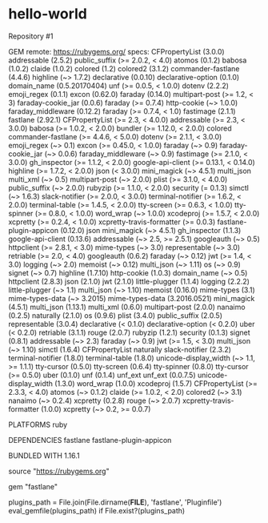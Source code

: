# hello-world
Repository #1

GEM
  remote: https://rubygems.org/
  specs:
    CFPropertyList (3.0.0)
    addressable (2.5.2)
      public_suffix (>= 2.0.2, < 4.0)
    atomos (0.1.2)
    babosa (1.0.2)
    claide (1.0.2)
    colored (1.2)
    colored2 (3.1.2)
    commander-fastlane (4.4.6)
      highline (~> 1.7.2)
    declarative (0.0.10)
    declarative-option (0.1.0)
    domain_name (0.5.20170404)
      unf (>= 0.0.5, < 1.0.0)
    dotenv (2.2.2)
    emoji_regex (0.1.1)
    excon (0.62.0)
    faraday (0.14.0)
      multipart-post (>= 1.2, < 3)
    faraday-cookie_jar (0.0.6)
      faraday (>= 0.7.4)
      http-cookie (~> 1.0.0)
    faraday_middleware (0.12.2)
      faraday (>= 0.7.4, < 1.0)
    fastimage (2.1.1)
    fastlane (2.92.1)
      CFPropertyList (>= 2.3, < 4.0.0)
      addressable (>= 2.3, < 3.0.0)
      babosa (>= 1.0.2, < 2.0.0)
      bundler (>= 1.12.0, < 2.0.0)
      colored
      commander-fastlane (>= 4.4.6, < 5.0.0)
      dotenv (>= 2.1.1, < 3.0.0)
      emoji_regex (~> 0.1)
      excon (>= 0.45.0, < 1.0.0)
      faraday (~> 0.9)
      faraday-cookie_jar (~> 0.0.6)
      faraday_middleware (~> 0.9)
      fastimage (>= 2.1.0, < 3.0.0)
      gh_inspector (>= 1.1.2, < 2.0.0)
      google-api-client (>= 0.13.1, < 0.14.0)
      highline (>= 1.7.2, < 2.0.0)
      json (< 3.0.0)
      mini_magick (~> 4.5.1)
      multi_json
      multi_xml (~> 0.5)
      multipart-post (~> 2.0.0)
      plist (>= 3.1.0, < 4.0.0)
      public_suffix (~> 2.0.0)
      rubyzip (>= 1.1.0, < 2.0.0)
      security (= 0.1.3)
      simctl (~> 1.6.3)
      slack-notifier (>= 2.0.0, < 3.0.0)
      terminal-notifier (>= 1.6.2, < 2.0.0)
      terminal-table (>= 1.4.5, < 2.0.0)
      tty-screen (>= 0.6.3, < 1.0.0)
      tty-spinner (>= 0.8.0, < 1.0.0)
      word_wrap (~> 1.0.0)
      xcodeproj (>= 1.5.7, < 2.0.0)
      xcpretty (>= 0.2.4, < 1.0.0)
      xcpretty-travis-formatter (>= 0.0.3)
    fastlane-plugin-appicon (0.12.0)
      json
      mini_magick (~> 4.5.1)
    gh_inspector (1.1.3)
    google-api-client (0.13.6)
      addressable (~> 2.5, >= 2.5.1)
      googleauth (~> 0.5)
      httpclient (>= 2.8.1, < 3.0)
      mime-types (~> 3.0)
      representable (~> 3.0)
      retriable (>= 2.0, < 4.0)
    googleauth (0.6.2)
      faraday (~> 0.12)
      jwt (>= 1.4, < 3.0)
      logging (~> 2.0)
      memoist (~> 0.12)
      multi_json (~> 1.11)
      os (~> 0.9)
      signet (~> 0.7)
    highline (1.7.10)
    http-cookie (1.0.3)
      domain_name (~> 0.5)
    httpclient (2.8.3)
    json (2.1.0)
    jwt (2.1.0)
    little-plugger (1.1.4)
    logging (2.2.2)
      little-plugger (~> 1.1)
      multi_json (~> 1.10)
    memoist (0.16.0)
    mime-types (3.1)
      mime-types-data (~> 3.2015)
    mime-types-data (3.2016.0521)
    mini_magick (4.5.1)
    multi_json (1.13.1)
    multi_xml (0.6.0)
    multipart-post (2.0.0)
    nanaimo (0.2.5)
    naturally (2.1.0)
    os (0.9.6)
    plist (3.4.0)
    public_suffix (2.0.5)
    representable (3.0.4)
      declarative (< 0.1.0)
      declarative-option (< 0.2.0)
      uber (< 0.2.0)
    retriable (3.1.1)
    rouge (2.0.7)
    rubyzip (1.2.1)
    security (0.1.3)
    signet (0.8.1)
      addressable (~> 2.3)
      faraday (~> 0.9)
      jwt (>= 1.5, < 3.0)
      multi_json (~> 1.10)
    simctl (1.6.4)
      CFPropertyList
      naturally
    slack-notifier (2.3.2)
    terminal-notifier (1.8.0)
    terminal-table (1.8.0)
      unicode-display_width (~> 1.1, >= 1.1.1)
    tty-cursor (0.5.0)
    tty-screen (0.6.4)
    tty-spinner (0.8.0)
      tty-cursor (>= 0.5.0)
    uber (0.1.0)
    unf (0.1.4)
      unf_ext
    unf_ext (0.0.7.5)
    unicode-display_width (1.3.0)
    word_wrap (1.0.0)
    xcodeproj (1.5.7)
      CFPropertyList (>= 2.3.3, < 4.0)
      atomos (~> 0.1.2)
      claide (>= 1.0.2, < 2.0)
      colored2 (~> 3.1)
      nanaimo (~> 0.2.4)
    xcpretty (0.2.8)
      rouge (~> 2.0.7)
    xcpretty-travis-formatter (1.0.0)
      xcpretty (~> 0.2, >= 0.0.7)

PLATFORMS
  ruby

DEPENDENCIES
  fastlane
  fastlane-plugin-appicon

BUNDLED WITH
   1.16.1
   
source "https://rubygems.org"

gem "fastlane"

plugins_path = File.join(File.dirname(__FILE__), 'fastlane', 'Pluginfile')
eval_gemfile(plugins_path) if File.exist?(plugins_path)
